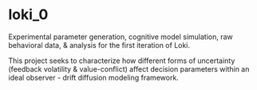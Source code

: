# loki_0

Experimental parameter generation, cognitive model simulation, raw behavioral data, &amp; analysis for the first iteration of Loki. 

This project seeks to characterize how different forms of uncertainty (feedback volatility & value-conflict) affect decision parameters within an ideal observer - drift diffusion modeling framework. 
